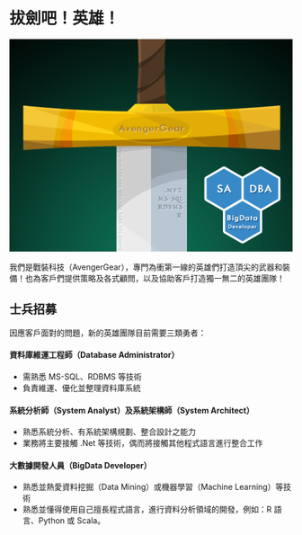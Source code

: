 # 拔劍吧！英雄！

![Wanted You](https://raw.githubusercontent.com/AvengerGear/WantedYou/master/banner.png)

我們是戰裝科技（AvengerGear），專門為衝第一線的英雄們打造頂尖的武器和裝備！也為客戶們提供策略及各式顧問，以及協助客戶打造獨一無二的英雄團隊！

## 士兵招募

因應客戶面對的問題，新的英雄團隊目前需要三類勇者：

#### 資料庫維運工程師（Database Administrator）
* 需熟悉 MS-SQL、RDBMS 等技術
* 負責維運、優化並整理資料庫系統

#### 系統分析師（System Analyst）及系統架構師（System Architect）
* 熟悉系統分析、有系統架構規劃、整合設計之能力
* 業務將主要接觸 .Net 等技術，偶而將接觸其他程式語言進行整合工作

#### 大數據開發人員（BigData Developer）
* 熟悉並熱愛資料挖掘（Data Mining）或機器學習（Machine Learning）等技術
* 熟悉並懂得使用自己擅長程式語言，進行資料分析領域的開發，例如：R 語言、Python 或 Scala。
